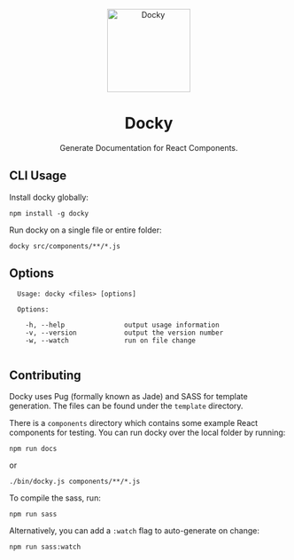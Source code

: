 <p align="center">
  <img src="https://github.com/markmur/docky/raw/master/template/images/docky.png?raw=true" width="150" alt="Docky" />
</p>

<h1 align="center">
  Docky
</h1>
<p align="center">
  Generate Documentation for React Components.
</p>

## CLI Usage

Install docky globally:

```shell
npm install -g docky
```

Run docky on a single file or entire folder:

```shell
docky src/components/**/*.js
```

## Options

```shell
  Usage: docky <files> [options]

  Options:

    -h, --help               output usage information
    -v, --version            output the version number
    -w, --watch              run on file change


```

## Contributing

Docky uses Pug (formally known as Jade) and SASS for template generation. The files can be found under the `template` directory.

There is a `components` directory which contains some example React components for testing. You can run docky over the local folder by running:

```shell
npm run docs
```

or

```shell
./bin/docky.js components/**/*.js
```

To compile the sass, run:
```shell
npm run sass
```

Alternatively, you can add a `:watch` flag to auto-generate on change:

```shell
npm run sass:watch
```
